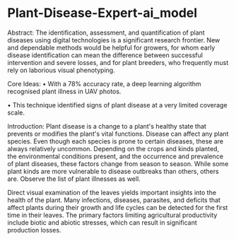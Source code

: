 # Plant-Disease-Expert-ai_model

Abstract:
The identification, assessment, and quantification of plant diseases using digital technologies is a significant research frontier. New and dependable methods would be helpful for growers, for whom early disease identification can mean the difference between successful intervention and severe losses, and for plant breeders, who frequently must rely on laborious visual phenotyping.

Core Ideas:
•	With a 78% accuracy rate, a deep learning algorithm recognised plant illness in UAV photos.

•	This technique identified signs of plant disease at a very limited coverage scale.





Introduction:
Plant disease is a change to a plant's healthy state that prevents or modifies the plant's vital functions. Disease can affect any plant species. Even though each species is prone to certain diseases, these are always relatively uncommon. Depending on the crops and kinds planted, the environmental conditions present, and the occurrence and prevalence of plant diseases, these factors change from season to season. While some plant kinds are more vulnerable to disease outbreaks than others, others are. Observe the list of plant illnesses as well.

Direct visual examination of the leaves yields important insights into the health of the plant. Many infections, diseases, parasites, and deficits that affect plants during their growth and life cycles can be detected for the first time in their leaves. The primary factors limiting agricultural productivity include biotic and abiotic stresses, which can result in significant production losses.
